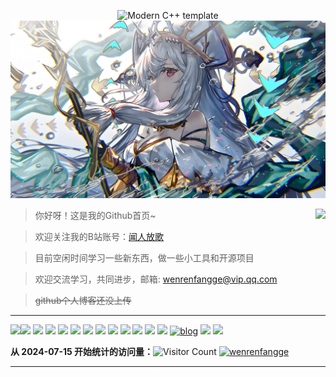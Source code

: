 <div id="title" align=center>

![Modern C++ template][github-sub-title:img]
![头像](image/head.jpeg)

</div>

<a href="https://github.com/wenrenfangge">
  <img align="right" src="https://github-readme-stats.vercel.app/api?username=wenrenfangge&show_icons=true&icon_color=ffca28&title_color=ffa000" />
</a>


>你好呀！这是我的Github首页~

>欢迎关注我的B站账号：[闻人放歌](https://space.bilibili.com/5510591)

>目前空闲时间学习一些新东西，做一些小工具和开源项目

>欢迎交流学习，共同进步，邮箱: wenrenfangge@vip.qq.com

>~~github个人博客还没上传~~

----
<a href="https://github.com/wenrenfangge">
  <img align="left" src="https://github-readme-stats.vercel.app/api/top-langs/?username=wenrenfangge&layout=compact&title_color=ffa000" />
</a>

![](https://img.shields.io/badge/-Python-3e74a2?style=flat-square&logo=Python&logoColor=fff)
![](https://img.shields.io/badge/-C++-47A248?style=flat-square&logo=c%2B%2B&&logoColor=fff)
![](https://img.shields.io/badge/-C%23-DC382D?style=flat-square&logo=c%20sharp&logoColor=fff)
![](https://img.shields.io/badge/-JavaScript-2d98ce?style=flat-square&logo=JavaScript&logoColor=fff)
![](https://img.shields.io/badge/-Unity-2d98ce?style=flat-square&logo=Unity&logoColor=fff)
![](https://img.shields.io/badge/-Docker-2496ED?style=flat-square&logo=Docker&logoColor=fff)
![](https://img.shields.io/badge/-Linux-000000?style=flat-square&logo=Linux&logoColor=fff)
![](https://img.shields.io/badge/-MySQL-4479A1?style=flat-square&logo=MySQL&logoColor=fff)
![](https://img.shields.io/badge/-Vue-4fc08d?style=flat-square&logo=Vue.js&logoColor=fff)
![](https://img.shields.io/badge/-React-4fc08d?style=flat-square&logo=React&logoColor=fff)
![](https://img.shields.io/badge/-Java-4fc08d?style=flat-square&logo=Java&logoColor=fff)
![](https://img.shields.io/badge/-Lua-4fc08d?style=flat-square&logo=Lua&logoColor=fff)
[![blog](https://img.shields.io/badge/CSDN_blog-闻人放歌-yello)](https://blog.csdn.net/huyijian1314)
![](https://img.shields.io/badge/性格-开朗-red) 
![](https://img.shields.io/badge/爱好-二次元/战舰世界/游戏开发/code-red)

**从 2024-07-15 开始统计的访问量：**![Visitor Count](https://profile-counter.glitch.me/wenrenfangge/count.svg)
[![wenrenfangge](https://hits.seeyoufarm.com/api/count/incr/badge.svg?url=https%3A%2F%2Fgithub.com%2Fwenrenfangge&count_bg=%2379C83D&title_bg=%23555555&icon=&icon_color=%23E7E7E7&title=hits&edge_flat=false)](https://hits.seeyoufarm.com)

---
<!-- [![Anurag's GitHub stats](https://github-readme-stats.vercel.app/api?username=wenrenfangge&show_icons=true&theme=tokyonight)](https://b23.tv/iEJTnPp) -->

<!-- ---- -->
[github-sub-title:img]: https://readme-typing-svg.herokuapp.com?font=Segoe+Script&center=true&lines=闻人放歌
